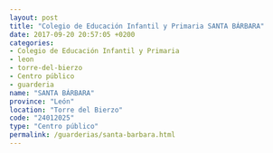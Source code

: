 ```yaml
---
layout: post
title: "Colegio de Educación Infantil y Primaria SANTA BÁRBARA"
date: 2017-09-20 20:57:05 +0200
categories:
- Colegio de Educación Infantil y Primaria
- leon
- torre-del-bierzo
- Centro público
- guarderia
name: "SANTA BÁRBARA"
province: "León"
location: "Torre del Bierzo"
code: "24012025"
type: "Centro público"
permalink: /guarderias/santa-barbara.html
---
```

